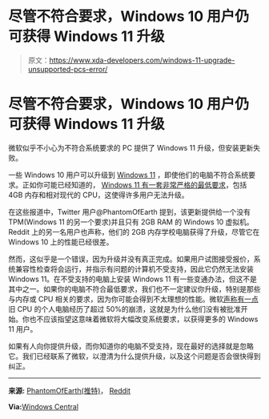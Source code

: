 # 尽管不符合要求，Windows 10 用户仍可获得 Windows 11 升级

> 原文：<https://www.xda-developers.com/windows-11-upgrade-unsupported-pcs-error/>

# 尽管不符合要求，Windows 10 用户仍可获得 Windows 11 升级

微软似乎不小心为不符合系统要求的 PC 提供了 Windows 11 升级，但安装更新失败。

一些 Windows 10 用户可以升级到 [Windows 11](https://www.xda-developers.com/windows-11/) ，即使他们的电脑不符合系统要求。正如你可能已经知道的， [Windows 11 有一套非常严格的最低要求](https://www.xda-developers.com/windows-11-minimum-requirements/)，包括 4GB 内存和相对现代的 CPU，这使得许多用户无法升级。

在这些报道中，Twitter 用户@PhantomOfEarth 提到，该更新提供给一个没有 TPM(Windows 11 的另一个要求)并且只有 2GB RAM 的 Windows 10 虚拟机。Reddit 上的另一名用户也声称，他们的 2GB 内存学校电脑获得了升级，尽管它在 Windows 10 上的性能已经很差。

然而，这似乎是一个错误，因为升级并没有真正完成。如果用户试图接受报价，系统兼容性检查将会运行，并指示有问题的计算机不受支持，因此它仍然无法安装 Windows 11。在不受支持的电脑上安装 Windows 11 有一些变通办法，但这不是其中之一。如果你的电脑不符合最低要求，我们也不一定建议你升级，特别是那些与内存或 CPU 相关的要求，因为你可能会得到不太理想的性能。微软[声称有一点](https://www.xda-developers.com/windows-11-officially-wont-support-amd-zen-or-most-intel-7th-gen-processors/)旧 CPU 的个人电脑经历了超过 50%的崩溃，这就是为什么他们没有被批准开始。你也不应该指望这意味着微软将大幅改变系统要求，以获得更多的 Windows 11 用户。

如果有人向你提供升级，而你知道你的电脑不受支持，现在最好的选择就是忽略它。我们已经联系了微软，以澄清为什么提供升级，以及这个问题是否会很快得到纠正。

* * *

**来源:** [PhantomOfEarth(推特)](https://twitter.com/PhantomOfEarth/status/1628846752630439937)， [Reddit](https://www.reddit.com/r/Windows11/comments/11agns7/windows_11_upgrade_incorrectly_being_offered_to/)

**Via:**[Windows Central](https://www.windowscentral.com/software-apps/windows-11/windows-11-is-being-offered-to-unsupported-pcs-that-dont-meet-minimum-requirements)